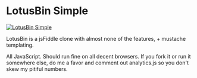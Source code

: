 # LotusBin Simple

[![LotusBin Simple](http://iamnotagoodartist.com/wp-content/uploads/2011/12/tmpltr.jpg)](http://timedevs.net/LotusBin/Simple/)

LotusBin is a jsFiddle clone with almost none of the features, + mustache templating.


All JavaScript. Should run fine on all decent browsers. If you fork it or run it somewhere else, do me a favor and comment out analytics.js so you don't skew my pitiful numbers.

